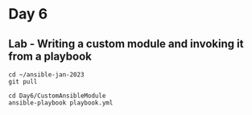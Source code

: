 # Day 6

## Lab - Writing a custom module and invoking it from a playbook

```
cd ~/ansible-jan-2023
git pull

cd Day6/CustomAnsibleModule
ansible-playbook playbook.yml
```
